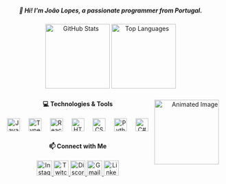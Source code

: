 <h5 align="center">👋 Hi! I'm João Lopes, a passionate programmer from Portugal.</h5>

###

<div align="center">
  <img src="https://github-readme-stats.vercel.app/api?username=yui333&hide_title=false&hide_rank=true&show_icons=true&include_all_commits=true&count_private=true&disable_animations=false&theme=vue&locale=en&hide_border=false" height="150" alt="GitHub Stats" />
  <img src="https://github-readme-stats.vercel.app/api/top-langs?username=yui333&locale=en&hide_title=false&layout=compact&card_width=320&langs_count=5&theme=vue&hide_border=false" height="150" alt="Top Languages" />
</div>

###

<div align="right">
  <img align="right" height="150" src="https://pa1.aminoapps.com/6542/a740328723ec950945ccbefb9656a5198297b85d_hq.gif" alt="Animated Image" />
</div>

###

<h4 align="center">💻 Technologies & Tools</h4>
<div align="center">
  <img src="https://cdn.jsdelivr.net/gh/devicons/devicon/icons/javascript/javascript-original.svg" height="30" alt="JavaScript" />
  <img width="12" />
  <img src="https://cdn.jsdelivr.net/gh/devicons/devicon/icons/typescript/typescript-original.svg" height="30" alt="TypeScript" />
  <img width="12" />
  <img src="https://cdn.jsdelivr.net/gh/devicons/devicon/icons/react/react-original.svg" height="30" alt="React" />
  <img width="12" />
  <img src="https://cdn.jsdelivr.net/gh/devicons/devicon/icons/html5/html5-original.svg" height="30" alt="HTML5" />
  <img width="12" />
  <img src="https://cdn.jsdelivr.net/gh/devicons/devicon/icons/css3/css3-original.svg" height="30" alt="CSS3" />
  <img width="12" />
  <img src="https://cdn.jsdelivr.net/gh/devicons/devicon/icons/python/python-original.svg" height="30" alt="Python" />
  <img width="12" />
  <img src="https://cdn.jsdelivr.net/gh/devicons/devicon/icons/csharp/csharp-original.svg" height="30" alt="C#" />
</div>

###

<h4 align="center">📫 Connect with Me</h4>
<div align="center">
  <a href="https://instagram.com/lopesyui" target="_blank">
    <img src="https://img.shields.io/static/v1?message=Instagram&logo=instagram&label=&color=E4405F&logoColor=white&labelColor=&style=for-the-badge" height="35" alt="Instagram" />
  </a>
  <a href="https://www.twitch.tv/yuivlr" target="_blank">
    <img src="https://img.shields.io/static/v1?message=Twitch&logo=twitch&label=&color=9146FF&logoColor=white&labelColor=&style=for-the-badge" height="35" alt="Twitch" />
  </a>
  <a href="https://discordapp.com/users/yuivlr" target="_blank">
    <img src="https://img.shields.io/static/v1?message=Discord&logo=discord&label=&color=7289DA&logoColor=white&labelColor=&style=for-the-badge" height="35" alt="Discord" />
  </a>
  <a href="mailto:jonhylopes2223@gmail.com" target="_blank">
    <img src="https://img.shields.io/static/v1?message=Gmail&logo=gmail&label=&color=D14836&logoColor=white&labelColor=&style=for-the-badge" height="35" alt="Gmail" />
  </a>
  <a href="https://www.linkedin.com/in/joao-lopes-programador/" target="_blank">
    <img src="https://img.shields.io/static/v1?message=LinkedIn&logo=linkedin&label=&color=0077B5&logoColor=white&labelColor=&style=for-the-badge" height="35" alt="LinkedIn" />
  </a>
</div>

###
